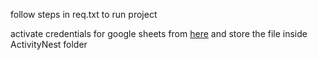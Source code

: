 follow steps in req.txt to run project

activate credentials for google sheets from [here](https://console.cloud.google.com/welcome/new) and store the file inside ActivityNest folder
